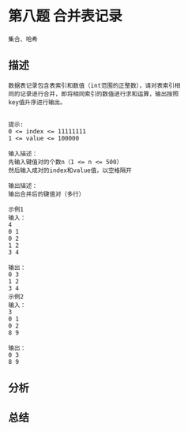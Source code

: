 # 第八题 合并表记录
    集合、哈希
## 描述
    数据表记录包含表索引和数值（int范围的正整数），请对表索引相
    同的记录进行合并，即将相同索引的数值进行求和运算，输出按照
    key值升序进行输出。


    提示:
    0 <= index <= 11111111
    1 <= value <= 100000

    输入描述：
    先输入键值对的个数n（1 <= n <= 500）
    然后输入成对的index和value值，以空格隔开

    输出描述：
    输出合并后的键值对（多行）

    示例1
    输入：
    4
    0 1
    0 2
    1 2
    3 4

    输出：
    0 3
    1 2
    3 4
    示例2
    输入：
    3
    0 1
    0 2
    8 9

    输出：
    0 3
    8 9
## 分析
    
## 总结
